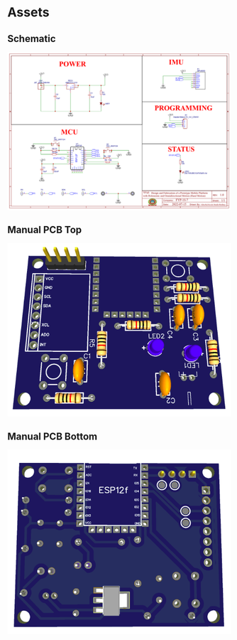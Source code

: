 # Assets

## Schematic

![Schematic](Schematic.png)

## Manual PCB Top

![PCB Top](pcb_top.png)

## Manual PCB Bottom

![PCB Bottom](pcb_bottom.png)
